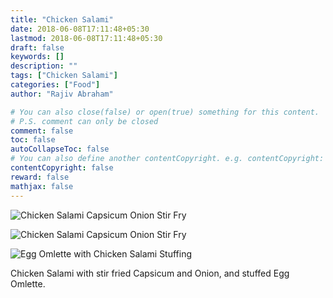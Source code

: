 ```yaml
---
title: "Chicken Salami"
date: 2018-06-08T17:11:48+05:30
lastmod: 2018-06-08T17:11:48+05:30
draft: false
keywords: []
description: ""
tags: ["Chicken Salami"]
categories: ["Food"]
author: "Rajiv Abraham"

# You can also close(false) or open(true) something for this content.
# P.S. comment can only be closed
comment: false
toc: false
autoCollapseToc: false
# You can also define another contentCopyright. e.g. contentCopyright: "This is another copyright."
contentCopyright: false
reward: false
mathjax: false
---
```


![Chicken Salami Capsicum Onion Stir Fry](https://res.cloudinary.com/abraham/image/upload/v1528458018/IMG_20180608_133654.jpg "Chicken Salami Capsicum Onion Stir Fry")

![Chicken Salami Capsicum Onion Stir Fry](https://res.cloudinary.com/abraham/image/upload/v1528458019/IMG_20180608_133526.jpg "Chicken Salami Capsicum Onion Stir Fry")

![Egg Omlette with Chicken Salami Stuffing](https://res.cloudinary.com/abraham/image/upload/v1528458018/IMG_20180608_134401.jpg "Egg Omlette with Chicken Salami Stuffing")

Chicken Salami with stir fried Capsicum and Onion, and stuffed Egg Omlette.